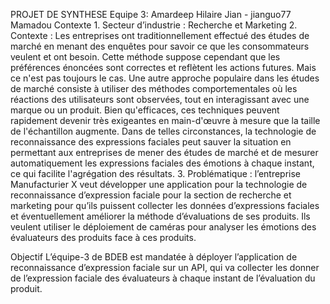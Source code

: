 PROJET DE SYNTHESE
Equipe 3:
         Amardeep
         Hilaire
         Jian - jianguo77
         Mamadou
Contexte
        1.	Secteur d’industrie : Recherche et Marketing
        2.	Contexte : Les entreprises ont traditionnellement effectué des études de marché en menant des enquêtes pour savoir ce que les consommateurs veulent et ont besoin. Cette méthode suppose cependant que les préférences énoncées sont correctes et reflètent les actions futures. Mais ce n'est pas toujours le cas. Une autre approche populaire dans les études de marché consiste à utiliser des méthodes comportementales où les réactions des utilisateurs sont observées, tout en interagissant avec une marque ou un produit. Bien qu'efficaces, ces techniques peuvent rapidement devenir très exigeantes en main-d'œuvre à mesure que la taille de l'échantillon augmente. Dans de telles circonstances, la technologie de reconnaissance des expressions faciales peut sauver la situation en permettant aux entreprises de mener des études de marché et de mesurer automatiquement les expressions faciales des émotions à chaque instant, ce qui facilite l'agrégation des résultats.
       3.	Problématique : l’entreprise Manufacturier X veut développer une application pour la technologie de reconnaissance d’expression faciale pour la section de recherche et marketing pour qu’ils puissent collecter les données d’expressions faciales et éventuellement améliorer la méthode d’évaluations de ses produits. Ils veulent utiliser le déploiement de caméras pour analyser les émotions des évaluateurs des produits face à ces produits. 

Objectif
L’équipe-3 de BDEB est mandatée à déployer l’application de reconnaissance d’expression faciale sur un API, qui va collecter les donner de l’expression faciale des évaluateurs à chaque instant de l’évaluation du produit.  

